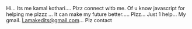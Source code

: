 Hi... Its me kamal kothari.... 
Plzz connect witb me. Of u know javascript for helping me plzzz 
... It can make my future better..... 
Plzz... Just 1 help... 
My gmail. Lamakedits@gmail.com... 
Plz contact
